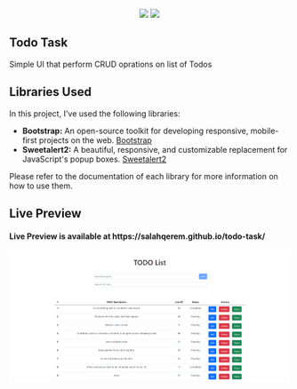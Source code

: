 <p align="center">
    <img src="https://user-images.githubusercontent.com/62269745/174906065-7bb63e14-879a-4740-849c-0821697aeec2.png#gh-light-mode-only" width="40%">
    <img src="https://user-images.githubusercontent.com/62269745/174906068-aad23112-20fe-4ec8-877f-3ee1d9ec0a69.png#gh-dark-mode-only" width="40%">
</p>

## Todo Task

Simple UI that perform CRUD oprations on list of Todos 

## Libraries Used

In this project, I've used the following libraries:

- **Bootstrap:** An open-source toolkit for developing responsive, mobile-first projects on the web. [Bootstrap](https://getbootstrap.com/)
- **Sweetalert2:** A beautiful, responsive, and customizable replacement for JavaScript's popup boxes. [Sweetalert2](https://sweetalert2.github.io/)

Please refer to the documentation of each library for more information on how to use them.

## Live Preview
<h4 align="left">Live Preview is available at https://salahqerem.github.io/todo-task/</h4>

<img src="./assets/readme images/home-page.png" alt="home page"/>
